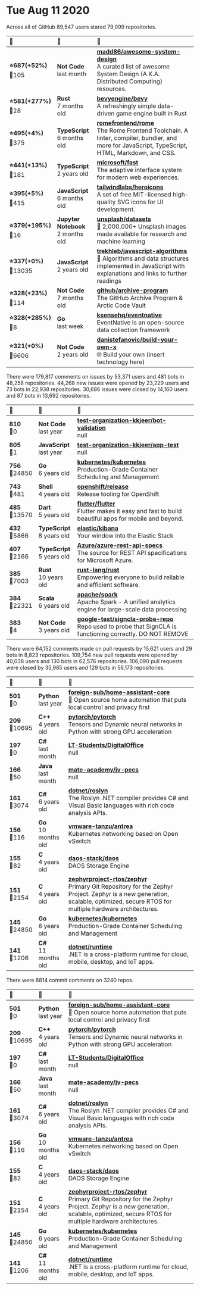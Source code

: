 # Tue Aug 11 2020

Across all of GitHub 89,547 users stared 
79,099 repositories. 

| :page_with_curl: | :calendar: | :page_with_curl: |
| :--- | :--- | :--- |
| **:star:687(+52%)**<br>:twisted_rightwards_arrows:105 | **Not Code**<br>last month | **[madd86/awesome-system-design](https://github.com/madd86/awesome-system-design)**<br>A curated list of awesome System Design (A.K.A. Distributed Computing) resources.  |
| **:star:581(+277%)**<br>:twisted_rightwards_arrows:28 | **Rust**<br>7 months old | **[bevyengine/bevy](https://github.com/bevyengine/bevy)**<br>A refreshingly simple data-driven game engine built in Rust |
| **:star:495(+4%)**<br>:twisted_rightwards_arrows:375 | **TypeScript**<br>6 months old | **[romefrontend/rome](https://github.com/romefrontend/rome)**<br>The Rome Frontend Toolchain. A linter, compiler, bundler, and more for JavaScript, TypeScript, HTML, Markdown, and CSS. |
| **:star:441(+13%)**<br>:twisted_rightwards_arrows:181 | **TypeScript**<br>2 years old | **[microsoft/fast](https://github.com/microsoft/fast)**<br>The adaptive interface system  for modern web experiences. |
| **:star:395(+5%)**<br>:twisted_rightwards_arrows:415 | **JavaScript**<br>6 months old | **[tailwindlabs/heroicons](https://github.com/tailwindlabs/heroicons)**<br>A set of free MIT-licensed high-quality SVG icons for UI development. |
| **:star:379(+195%)**<br>:twisted_rightwards_arrows:16 | **Jupyter Notebook**<br>2 months old | **[unsplash/datasets](https://github.com/unsplash/datasets)**<br>🎁 2,000,000+ Unsplash images made available for research and machine learning |
| **:star:337(+0%)**<br>:twisted_rightwards_arrows:13035 | **JavaScript**<br>2 years old | **[trekhleb/javascript-algorithms](https://github.com/trekhleb/javascript-algorithms)**<br>📝 Algorithms and data structures implemented in JavaScript with explanations and links to further readings |
| **:star:328(+23%)**<br>:twisted_rightwards_arrows:114 | **Not Code**<br>7 months old | **[github/archive-program](https://github.com/github/archive-program)**<br>The GitHub Archive Program & Arctic Code Vault |
| **:star:328(+285%)**<br>:twisted_rightwards_arrows:8 | **Go**<br>last week | **[ksensehq/eventnative](https://github.com/ksensehq/eventnative)**<br>EventNative is an open-source data collection framework |
| **:star:321(+0%)**<br>:twisted_rightwards_arrows:6606 | **Not Code**<br>2 years old | **[danistefanovic/build-your-own-x](https://github.com/danistefanovic/build-your-own-x)**<br>🤓 Build your own (insert technology here) |

There were 179,817 comments on issues by 53,371 users and 481 bots in 48,258 repositories.
44,268 new issues were opened by 23,229 users and 73 bots in 22,938 repositories.
30,686 issues were closed by 14,160 users and 87 bots in 13,692 repositories.

| :speech_balloon: | :calendar: | :page_with_curl: |
| :--- | :--- | :--- |
| **810**<br>:twisted_rightwards_arrows:0 | **Not Code**<br>last year | **[test-organization-kkjeer/bot-validation](https://github.com/test-organization-kkjeer/bot-validation)**<br>null |
| **805**<br>:twisted_rightwards_arrows:1 | **JavaScript**<br>last year | **[test-organization-kkjeer/app-test](https://github.com/test-organization-kkjeer/app-test)**<br>null |
| **756**<br>:twisted_rightwards_arrows:24850 | **Go**<br>6 years old | **[kubernetes/kubernetes](https://github.com/kubernetes/kubernetes)**<br>Production-Grade Container Scheduling and Management |
| **743**<br>:twisted_rightwards_arrows:481 | **Shell**<br>4 years old | **[openshift/release](https://github.com/openshift/release)**<br>Release tooling for OpenShift |
| **485**<br>:twisted_rightwards_arrows:13570 | **Dart**<br>5 years old | **[flutter/flutter](https://github.com/flutter/flutter)**<br>Flutter makes it easy and fast to build beautiful apps for mobile and beyond. |
| **432**<br>:twisted_rightwards_arrows:5866 | **TypeScript**<br>8 years old | **[elastic/kibana](https://github.com/elastic/kibana)**<br>Your window into the Elastic Stack |
| **407**<br>:twisted_rightwards_arrows:2166 | **TypeScript**<br>5 years old | **[Azure/azure-rest-api-specs](https://github.com/Azure/azure-rest-api-specs)**<br>The source for REST API specifications for Microsoft Azure. |
| **385**<br>:twisted_rightwards_arrows:7003 | **Rust**<br>10 years old | **[rust-lang/rust](https://github.com/rust-lang/rust)**<br>Empowering everyone to build reliable and efficient software. |
| **384**<br>:twisted_rightwards_arrows:22321 | **Scala**<br>6 years old | **[apache/spark](https://github.com/apache/spark)**<br>Apache Spark - A unified analytics engine for large-scale data processing |
| **383**<br>:twisted_rightwards_arrows:4 | **Not Code**<br>3 years old | **[google-test/signcla-probe-repo](https://github.com/google-test/signcla-probe-repo)**<br>Repo used to probe that SignCLA is functioning correctly.  DO NOT REMOVE |

There were 64,152 comments made on pull requests by 15,621 users and 29 bots in 8,823 repositories.
109,754 new pull requests were opened by 40,038 users and 130 bots in 62,576 repositories.
106,090 pull requests were closed by 35,985 users and 129 bots in 56,173 repositories.

| :speech_balloon: | :calendar: | :page_with_curl: |
| :--- | :--- | :--- |
| **501**<br>:twisted_rightwards_arrows:0 | **Python**<br>last year | **[foreign-sub/home-assistant-core](https://github.com/foreign-sub/home-assistant-core)**<br>:house_with_garden: Open source home automation that puts local control and privacy first |
| **209**<br>:twisted_rightwards_arrows:10695 | **C++**<br>4 years old | **[pytorch/pytorch](https://github.com/pytorch/pytorch)**<br>Tensors and Dynamic neural networks in Python with strong GPU acceleration |
| **197**<br>:twisted_rightwards_arrows:0 | **C#**<br>last month | **[LT-Students/DigitalOffice](https://github.com/LT-Students/DigitalOffice)**<br>null |
| **166**<br>:twisted_rightwards_arrows:50 | **Java**<br>last month | **[mate-academy/jv-pecs](https://github.com/mate-academy/jv-pecs)**<br>null |
| **161**<br>:twisted_rightwards_arrows:3074 | **C#**<br>6 years old | **[dotnet/roslyn](https://github.com/dotnet/roslyn)**<br>The Roslyn .NET compiler provides C# and Visual Basic languages with rich code analysis APIs. |
| **156**<br>:twisted_rightwards_arrows:116 | **Go**<br>10 months old | **[vmware-tanzu/antrea](https://github.com/vmware-tanzu/antrea)**<br>Kubernetes networking based on Open vSwitch |
| **155**<br>:twisted_rightwards_arrows:82 | **C**<br>4 years old | **[daos-stack/daos](https://github.com/daos-stack/daos)**<br>DAOS Storage Engine |
| **151**<br>:twisted_rightwards_arrows:2154 | **C**<br>4 years old | **[zephyrproject-rtos/zephyr](https://github.com/zephyrproject-rtos/zephyr)**<br>Primary Git Repository for the Zephyr Project. Zephyr is a new generation, scalable, optimized, secure RTOS for multiple hardware architectures. |
| **145**<br>:twisted_rightwards_arrows:24850 | **Go**<br>6 years old | **[kubernetes/kubernetes](https://github.com/kubernetes/kubernetes)**<br>Production-Grade Container Scheduling and Management |
| **141**<br>:twisted_rightwards_arrows:1206 | **C#**<br>11 months old | **[dotnet/runtime](https://github.com/dotnet/runtime)**<br>.NET is a cross-platform runtime for cloud, mobile, desktop, and IoT apps. |

There were 8814 commit comments on 3240 repos.

| :speech_balloon: | :calendar: | :page_with_curl: |
| :--- | :--- | :--- |
| **501**<br>:twisted_rightwards_arrows:0 | **Python**<br>last year | **[foreign-sub/home-assistant-core](https://github.com/foreign-sub/home-assistant-core)**<br>:house_with_garden: Open source home automation that puts local control and privacy first |
| **209**<br>:twisted_rightwards_arrows:10695 | **C++**<br>4 years old | **[pytorch/pytorch](https://github.com/pytorch/pytorch)**<br>Tensors and Dynamic neural networks in Python with strong GPU acceleration |
| **197**<br>:twisted_rightwards_arrows:0 | **C#**<br>last month | **[LT-Students/DigitalOffice](https://github.com/LT-Students/DigitalOffice)**<br>null |
| **166**<br>:twisted_rightwards_arrows:50 | **Java**<br>last month | **[mate-academy/jv-pecs](https://github.com/mate-academy/jv-pecs)**<br>null |
| **161**<br>:twisted_rightwards_arrows:3074 | **C#**<br>6 years old | **[dotnet/roslyn](https://github.com/dotnet/roslyn)**<br>The Roslyn .NET compiler provides C# and Visual Basic languages with rich code analysis APIs. |
| **156**<br>:twisted_rightwards_arrows:116 | **Go**<br>10 months old | **[vmware-tanzu/antrea](https://github.com/vmware-tanzu/antrea)**<br>Kubernetes networking based on Open vSwitch |
| **155**<br>:twisted_rightwards_arrows:82 | **C**<br>4 years old | **[daos-stack/daos](https://github.com/daos-stack/daos)**<br>DAOS Storage Engine |
| **151**<br>:twisted_rightwards_arrows:2154 | **C**<br>4 years old | **[zephyrproject-rtos/zephyr](https://github.com/zephyrproject-rtos/zephyr)**<br>Primary Git Repository for the Zephyr Project. Zephyr is a new generation, scalable, optimized, secure RTOS for multiple hardware architectures. |
| **145**<br>:twisted_rightwards_arrows:24850 | **Go**<br>6 years old | **[kubernetes/kubernetes](https://github.com/kubernetes/kubernetes)**<br>Production-Grade Container Scheduling and Management |
| **141**<br>:twisted_rightwards_arrows:1206 | **C#**<br>11 months old | **[dotnet/runtime](https://github.com/dotnet/runtime)**<br>.NET is a cross-platform runtime for cloud, mobile, desktop, and IoT apps. |

